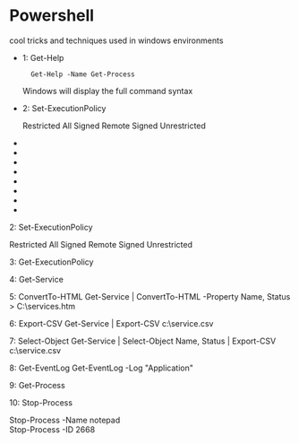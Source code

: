 # Powershell
cool tricks and techniques used in windows environments

<ul>
<li>1: Get-Help
  
      Get-Help -Name Get-Process

Windows will display the full command syntax</li>
<li>2: Set-ExecutionPolicy

  Restricted 
  All Signed
  Remote Signed
  Unrestricted
</li>
<li></li>
<li></li>
<li></li>
<li></li>
<li></li>
<li></li>
<li></li>
<li></li>

</ul>





2: Set-ExecutionPolicy

Restricted 
All Signed
Remote Signed
Unrestricted

3: Get-ExecutionPolicy

4: Get-Service

5: ConvertTo-HTML
Get-Service | ConvertTo-HTML -Property Name, Status > C:\services.htm


6: Export-CSV
Get-Service | Export-CSV c:\service.csv

7: Select-Object
Get-Service | Select-Object Name, Status | Export-CSV c:\service.csv

8: Get-EventLog
Get-EventLog -Log "Application"


9: Get-Process


10: Stop-Process

Stop-Process -Name notepad<br> Stop-Process -ID 2668


